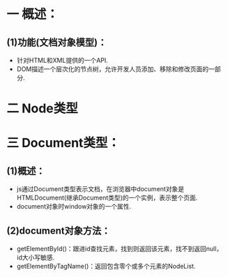 # 一 概述：
## (1)功能(文档对象模型)：
- 针对HTML和XML提供的一个API.
- DOM描述一个层次化的节点树，允许开发人员添加、移除和修改页面的一部分.

# 二 Node类型

# 三 Document类型：
## (1)概述：
- js通过Document类型表示文档，在浏览器中document对象是HTMLDocument(继承Document类型)的一个实例，表示整个页面.
- document对象时window对象的一个属性.

## (2)document对象方法：
- getElementById()：跟进id查找元素，找到则返回该元素，找不到返回null，id大小写敏感.
- getElementByTagName()：返回包含零个或多个元素的NodeList.